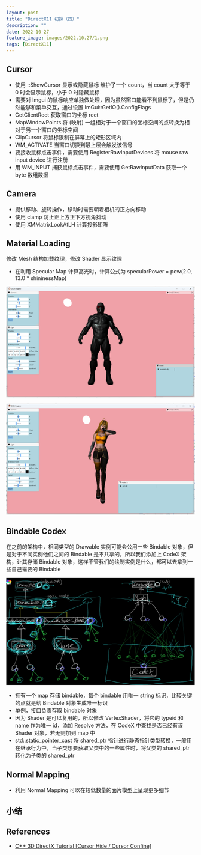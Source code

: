 ```yaml
---
layout: post
title: "DirectX11 初探（四）"
description: ""
date: 2022-10-27
feature_image: images/2022.10.27/1.png
tags: [DirectX11]
---
```


<!--more-->

## Cursor

- 使用 ::ShowCursor 显示或隐藏鼠标 维护了一个 count，当 count 大于等于 0 时会显示鼠标，小于 0 时隐藏鼠标
- 需要对 Imgui 的鼠标响应单独做处理，因为虽然窗口能看不到鼠标了，但是仍然能够和菜单交互，通过设置 ImGui::GetIO().ConfigFlags
- GetClientRect 获取窗口的坐标 rect
- MapWindowPoints 将 (映射) 一组相对于一个窗口的坐标空间的点转换为相对于另一个窗口的坐标空间
- ClipCursor 将鼠标限制在屏幕上的矩形区域内
- WM_ACTIVATE 当窗口切换到最上层会触发该信号
- 要接收鼠标点击事件，需要使用 RegisterRawInputDevices 将 mouse raw input device 进行注册
- 用 WM_INPUT 捕获鼠标点击事件，需要使用 GetRawInputData 获取一个 byte 数组数据

## Camera

- 提供移动、旋转操作，移动时需要朝着相机的正方向移动
- 使用 clamp 防止正上方正下方视角抖动
- 使用 XMMatrixLookAtLH 计算投影矩阵

## Material Loading

修改 Mesh 结构加载纹理，修改 Shader 显示纹理

- 在利用 Specular Map 计算高光时，计算公式为 specularPower = pow(2.0, 13.0 * shininessMap)

![](../images/2022.10.27/0.png)

![](../images/2022.10.27/3.png)

## Bindable Codex

在之前的架构中，相同类型的 Drawable 实例可能会公用一些 Bindable 对象，但是对于不同实例他们之间的 Bindable 是不共享的，所以我们添加上 CodeX 架构，让其存储 Bindable 对象，这样不管我们的绘制实例是什么，都可以去拿到一些自己需要的 Bindable

![](../images/2022.10.27/2.png)

- 拥有一个 map 存储 bindable，每个 bindable 用唯一 string 标识，比较关键的点就是给 Bindable 对象生成唯一标识
- 单例，接口负责存取 bindable 对象
- 因为 Shader 是可以复用的，所以修改 VertexShader，将它的 typeid 和 name 作为唯一 id，添加 Resolve 方法，在 CodeX 中查找是否已经有该 Shader 对象，若无则加到 map 中
- std::static_pointer_cast 将 shared_ptr 指针进行静态指针类型转换，一般用在继承行为中，当子类想要获取父类中的一些属性时，将父类的 shared_ptr 转化为子类的 shared_ptr

## Normal Mapping

- 利用 Normal Mapping 可以在较低数量的面片模型上呈现更多细节











## 小结



## References

- [C++ 3D DirectX Tutorial [Cursor Hide / Cursor Confine]](https://www.youtube.com/watch?v=RQTBTfjs7GM&list=PLqCJpWy5Fohd3S7ICFXwUomYW0Wv67pDD&index=36)
